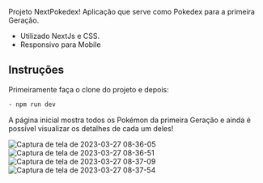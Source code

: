 Projeto NextPokedex!
Aplicação que serve como Pokedex para a primeira Geração.

- Utilizado NextJs e CSS.
- Responsivo para Mobile

## Instruções

Primeiramente faça o clone do projeto e depois:

```bash
- npm run dev
```

A página inicial mostra todos os Pokémon da primeira Geração e ainda é possível visualizar os detalhes de cada um deles!


![Captura de tela de 2023-03-27 08-36-05](https://user-images.githubusercontent.com/62403084/227955183-7a4f16aa-bd9d-47c7-909d-0cea6778f125.png)
![Captura de tela de 2023-03-27 08-36-51](https://user-images.githubusercontent.com/62403084/227955228-7c120741-25e8-4582-9134-5273d3993fbd.png)
![Captura de tela de 2023-03-27 08-37-09](https://user-images.githubusercontent.com/62403084/227955247-b31226c8-e444-488b-a730-e434d8712158.png)
![Captura de tela de 2023-03-27 08-37-54](https://user-images.githubusercontent.com/62403084/227955267-ed889e7f-64a0-4016-bf13-d24ba3829bed.png)
